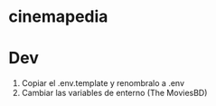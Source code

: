 # cinemapedia

# Dev

1. Copiar el .env.template y renombralo a .env
2. Cambiar las variables de enterno (The MoviesBD)

